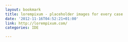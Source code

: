 ```yaml
---
layout: bookmark
title: lorempixum - placeholder images for every case
date: '2012-11-16T04:52:21+01:00'
link: http://lorempixum.com/
categories: IDE

---
```

